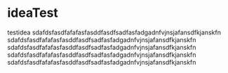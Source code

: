 # ideaTest
testidea
sdafdsfasdfafafasfasddfasdfsadfasfadgadnfvjnsjafansdfkjanskfn
sdafdsfasdfafafasfasddfasdfsadfasfadgadnfvjnsjafansdfkjanskfn
sdafdsfasdfafafasfasddfasdfsadfasfadgadnfvjnsjafansdfkjanskfn
sdafdsfasdfafafasfasddfasdfsadfasfadgadnfvjnsjafansdfkjanskfn
sdafdsfasdfafafasfasddfasdfsadfasfadgadnfvjnsjafansdfkjanskfn
